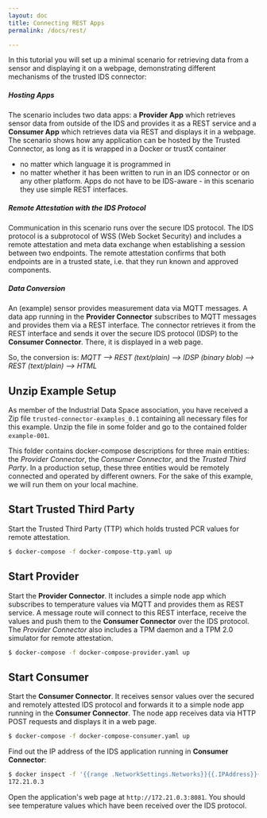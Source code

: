 ```yaml
---
layout: doc
title: Connecting REST Apps
permalink: /docs/rest/

---
```


In this tutorial you will set up a minimal scenario for retrieving data from a sensor and displaying it on a webpage, demonstrating different mechanisms of the trusted IDS connector:

##### Hosting Apps

The scenario includes two data apps: a __Provider App__ which retrieves sensor data from outside of the IDS and provides it as a REST service and a __Consumer App__ which retrieves data via REST and displays it in a webpage. The scenario shows how any application can be hosted by the Trusted Connector, as long as it is wrapped in a Docker or trustX container

* no matter which language it is programmed in
* no matter whether it has been written to run in an IDS connector or on any other platform. Apps do not have to be IDS-aware - in this scenario they use simple REST interfaces.


##### Remote Attestation with the IDS Protocol

Communication in this scenario runs over the secure IDS protocol. The IDS protocol is a subprotocol of WSS (Web Socket Security) and includes a remote attestation and meta data exchange when establishing a session between two endpoints. The remote attestation confirms that both endpoints are in a trusted state, i.e. that they run known and approved components.


##### Data Conversion

An (example) sensor provides measurement data via MQTT messages. A data app running in the __Provider Connector__ subscribes to MQTT messages and provides them via a REST interface. The connector retrieves it from the REST interface and sends it over the secure IDS protocol (IDSP) to the __Consumer Connector__. There, it is displayed in a web page. 

So, the conversion is: _MQTT -->  REST (text/plain) --> IDSP (binary blob) --> REST (text/plain) --> HTML_

## Unzip Example Setup

As member of the Industrial Data Space association, you have received a Zip file `trusted-connector-examples_0.1` containing all necessary files for this example. Unzip the file in some folder and go to the contained folder `example-001`.

This folder contains docker-compose descriptions for three main entities: the _Provider Connector_, the _Consumer Connector_, and the _Trusted Third Party_. In a production setup, these three entities would be remotely connected and operated by different owners. For the sake of this example, we will run them on your local machine.


## Start Trusted Third Party

Start the Trusted Third Party (TTP) which holds trusted PCR values for remote attestation.

``` bash
$ docker-compose -f docker-compose-ttp.yaml up
```

## Start Provider

Start the __Provider Connector__. It includes a simple node app which subscribes to temperature values via MQTT and provides them as REST service. A message route will connect to this REST interface, receive the values and push them to the __Consumer Connector__ over the IDS protocol. The _Provider Connector_ also includes a TPM daemon and a TPM 2.0 simulator for remote attestation.

``` bash
$ docker-compose -f docker-compose-provider.yaml up
```

## Start Consumer

Start the __Consumer Connector__. It receives sensor values over the secured and remotely attested IDS protocol and forwards it to a simple node app running in the __Consumer Connector__. The node app receives data via HTTP POST requests and displays it in a web page.

``` bash
$ docker-compose -f docker-compose-consumer.yaml up
```

Find out the IP address of the IDS application running in __Consumer Connector__:
```bash
$ docker inspect -f '{{range .NetworkSettings.Networks}}{{.IPAddress}}{{end}}' example001_consumer-app_1
172.21.0.3
```

Open the application's web page at `http://172.21.0.3:8081`. You should see temperature values which have been received over the IDS protocol.

